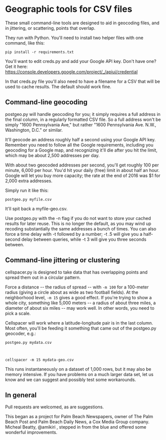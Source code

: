 Geographic tools for CSV files
============================

These small command-line tools are designed to aid in geocoding files, and in jittering, or scattering, points that overlap.

They run with Python. You'll need to install two helper files with one command, like this:

<code>pip install -r requirements.txt</code>

You'll want to edit creds.py and add your Google API key. Don't have one? Get it here:
https://console.developers.google.com/project/_/apiui/credential

In that creds.py file you'll also need to have a filename for a CSV that will be used to cache results. The default should work fine.


Command-line geocoding
----------------------

postgeo.py will handle geocoding for you; it simply requires a full address in the final column, in a regularly formatted CSV file. So a full address won't be simply "1600 Pennsylvania Ave," but rather "1600 Pennsylvania Ave. N.W., Washington, D.C." or similar.

It'll geocode an address roughly half a second using your Google API key. Remember you need to follow all the Google requirements, including you geocoding for a Google map, and recognizing it'll die after you hit the limit, which may be about 2,500 addresses per day.

With about two geocoded addresses per second, you'll get roughly 100 per minute, 6,000 per hour. You'd hit your daily (free) limit in about half an hour. Google will let you buy more capacity; the rate at the end of 2016 was $1 for 2,000 extra addresses.

Simply run it like this:

<code>postgeo.py myfile.csv</code>

It'll spit back a myfile-geo.csv.

Use postgeo.py with the -n flag if you do not want to store your cached results for later reuse. This is no longer the default, as you may wind up recoding substantially the same addresses a bunch of times. You can also force a time delay with -t followed by a number; -t .5 will give you a half-second delay between queries, while -t 3 will give you three seconds between.


Command-line jittering or clustering
------------------------------------

cellspacer.py is designed to take data that has overlapping points and spread them out in a circular pattern.

Force a distance -- the radius of spread -- with <code>-m 100</code> for a 100-meter radius (giving a circle about as wide as two football fields). At the neighborhood level, <code>-m 15</code> gives a good effect. If you're trying to show a whole city, something like 5,000 meters -- a radius of about three miles, a diameter of about six miles -- may work well. In other words, you need to pick a scale.

Cellspacer will work where a latitude-longitude pair is in the last column. Most often, you'll be feeding it something that came out of the postgeo.py geocoder, e.g.:

<code>postgeo.py mydata.csv

cellspacer -m 15 mydata-geo.csv</code>


This runs instantaneously on a dataset of 1,000 rows, but it may also be memory intensive. If you have problems on a much larger data set, let us know and we can suggest and possibly test some workarounds.

In general
----------

Pull requests are welcomed, as are suggestions.

This began as a project for Palm Beach Newspapers, owner of The Palm Beach Post and Palm Beach Daily News, a Cox Media Group company. Micheal Beatty, @amikiri , stepped in from the blue and offered some wonderful improvements.